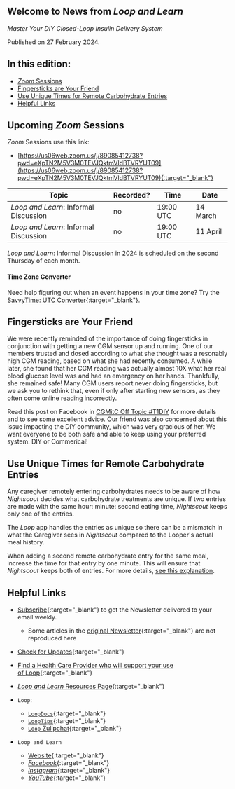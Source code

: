 ## Welcome to News from&nbsp;_<span translate="no">Loop and Learn</span>_

_Master Your DIY Closed-Loop Insulin Delivery System_

Published on 27 February 2024.

## In this edition:

* [*Zoom* Sessions](#upcoming-zoom-sessions)
* [Fingersticks are Your Friend](#fingersticks-are-your-friend)
* [Use Unique Times for Remote Carbohydrate Entries](#use-unique-times-for-remote-carbohydrate-entries)
* [Helpful Links](#helpful-links)

## Upcoming *Zoom* Sessions

*Zoom* Sessions use this link:

* [https://us06web.zoom.us/j/89085412738?pwd=eXpTN2M5V3M0TEVJQktmVldBTVRYUT09](https://us06web.zoom.us/j/89085412738?pwd=eXpTN2M5V3M0TEVJQktmVldBTVRYUT09){:target="_blank"}

| Topic | Recorded? | Time | Date |
| - | - | - | - |
| _<span translate="no">Loop and Learn</span>_: Informal Discussion | no | 19:00 UTC | 14 March |
| _<span translate="no">Loop and Learn</span>_: Informal Discussion | no | 19:00 UTC | 11 April |

_<span translate="no">Loop and Learn</span>_: Informal Discussion in 2024 is scheduled on the second Thursday of each month.

#### Time Zone Converter

Need help figuring out when an event happens in your time zone? Try the [SavvyTime: UTC Converter](https://savvytime.com/converter/utc){:target="_blank"}.

## Fingersticks are Your Friend

We were recently reminded of the importance of doing fingersticks in conjunction with getting a new CGM sensor up and running. One of our members trusted and dosed according to what she thought was a resonably high CGM reading, based on what she had recently consumed. A while later, she found that her CGM reading was actually almost 10X what her real blood glucose level was and had an emergency on her hands. Thankfully, she remained safe! Many CGM users report never doing fingersticks, but we ask you to rethink that, even if only after starting new sensors, as they often come online reading incorrectly. 

Read this post on Facebook in [CGMitC Off Topic #T1DIY](https://www.facebook.com/groups/CGMITCOFFTOPIC/posts/1964328303964178/) for more details and to see some excellent advice. Our friend was also concerned about this issue impacting the DIY community, which was very gracious of her. We want everyone to be both safe and able to keep using your preferred system: DIY or Commerical!

## Use Unique Times for Remote Carbohydrate Entries

Any caregiver remotely entering carbohydrates needs to be aware of how *Nightscout* decides what carbohydrate treatments are unique. If two entries are made with the same hour: minute: second eating time, *Nightscout* keeps only one of the entries. 

The *Loop* app handles the entries as unique so there can be a mismatch in what the Caregiver sees in *Nightscout* compared to the Looper's actual meal history. 

When adding a second remote carbohydrate entry for the same meal, increase the time for that entry by one minute. This will ensure that *Nightscout* keeps both of entries. For more details, [see this explanation](https://loopkit.github.io/loopdocs/nightscout/remote-commands/#use-unique-times-for-remote-carbohydrate-entries).

## Helpful Links

* [Subscribe](https://www.loopandlearn.org/newsletter-signup/){:target="_blank"} to get the Newsletter delivered to your email weekly.
    * Some articles in the [original Newsletter](https://www.loopandlearn.org/2022/10/19/loop-and-learn-newsletter/){:target="_blank"} are not reproduced here
* [Check for Updates](https://www.loopandlearn.org/version-updates/){:target="_blank"}
* [Find a Health Care Provider who will support your use of&nbsp;<span translate="no">Loop</span>](https://www.loopandlearn.org/hcp-recommendations/){:target="_blank"}
* [_<span translate="no">Loop and Learn</span>_&nbsp;Resources Page](https://www.loopandlearn.org/resources/){:target="_blank"}
* <code>Loop</code>:
    * [`LoopDocs`](https://loopkit.github.io/loopdocs/){:target="_blank"}
    * [`LoopTips`](https://loopkit.github.io/looptips/){:target="_blank"}
    * [`Loop` Zulipchat](https://loop.zulipchat.com/){:target="_blank"}


  
* <code>Loop and Learn</code>
    * [Website](https://www.loopandlearn.org/){:target="_blank"}
    * [*Facebook*](https://www.facebook.com/groups/LOOPandLEARN){:target="_blank"}
    * [*Instagram*](https://www.instagram.com/loopandlearn/){:target="_blank"}
    * [*YouTube*](https://www.youtube.com/c/loopandlearn){:target="_blank"}
